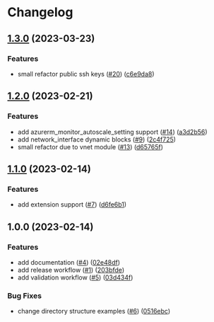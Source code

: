 # Changelog

## [1.3.0](https://github.com/aztfmods/module-azurerm-linux-vmss/compare/v1.2.0...v1.3.0) (2023-03-23)


### Features

* small refactor public ssh keys ([#20](https://github.com/aztfmods/module-azurerm-linux-vmss/issues/20)) ([c6e9da8](https://github.com/aztfmods/module-azurerm-linux-vmss/commit/c6e9da82c6c014fa4470e8108ec16002a817fc21))

## [1.2.0](https://github.com/aztfmods/module-azurerm-linux-vmss/compare/v1.1.0...v1.2.0) (2023-02-21)


### Features

* add azurerm_monitor_autoscale_setting support ([#14](https://github.com/aztfmods/module-azurerm-linux-vmss/issues/14)) ([a3d2b56](https://github.com/aztfmods/module-azurerm-linux-vmss/commit/a3d2b56638796075975b6460db35c73ffd606f90))
* add network_interface dynamic blocks ([#9](https://github.com/aztfmods/module-azurerm-linux-vmss/issues/9)) ([2c4f725](https://github.com/aztfmods/module-azurerm-linux-vmss/commit/2c4f725d2eae966eda17a093bd8336ad1ed6fd27))
* small refactor due to vnet module ([#13](https://github.com/aztfmods/module-azurerm-linux-vmss/issues/13)) ([d65765f](https://github.com/aztfmods/module-azurerm-linux-vmss/commit/d65765f50f20d4b5bc64c4b927f733988b12f49a))

## [1.1.0](https://github.com/aztfmods/module-azurerm-linux-vmss/compare/v1.0.0...v1.1.0) (2023-02-14)


### Features

* add extension support ([#7](https://github.com/aztfmods/module-azurerm-linux-vmss/issues/7)) ([d6fe6b1](https://github.com/aztfmods/module-azurerm-linux-vmss/commit/d6fe6b1b3f54205ebc4237e78a92c0824fb80a06))

## 1.0.0 (2023-02-14)


### Features

* add documentation ([#4](https://github.com/aztfmods/module-azurerm-vmss/issues/4)) ([02e48df](https://github.com/aztfmods/module-azurerm-vmss/commit/02e48dfcfbdb449e8d9417e29f9467565df95169))
* add release workflow ([#1](https://github.com/aztfmods/module-azurerm-vmss/issues/1)) ([203bfde](https://github.com/aztfmods/module-azurerm-vmss/commit/203bfded5bad39ff53457ce8de17155a3bf90f1c))
* add validation workflow ([#5](https://github.com/aztfmods/module-azurerm-vmss/issues/5)) ([03d434f](https://github.com/aztfmods/module-azurerm-vmss/commit/03d434f0e83e14f22ca5b40eaa66d5426dca4259))


### Bug Fixes

* change directory structure examples ([#6](https://github.com/aztfmods/module-azurerm-vmss/issues/6)) ([0516ebc](https://github.com/aztfmods/module-azurerm-vmss/commit/0516ebce34bfa1d3efde8bb48452a680fc20f665))
